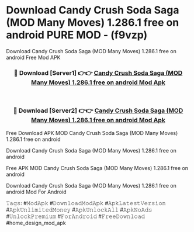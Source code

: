 # Download Candy Crush Soda Saga (MOD Many Moves) 1.286.1 free on android PURE MOD - (f9vzp)
Download Candy Crush Soda Saga (MOD Many Moves) 1.286.1 free on android Free Mod APK

<div align="center">
<h3>🔴 Download [Server1] 👉👉 <a href="https://apk-comot.site?title=Candy_Crush_Soda_Saga_(MOD_Many_Moves)_1.286.1_free_on_android">Candy Crush Soda Saga (MOD Many Moves) 1.286.1 free on android Mod Apk</a></h3><br>

<h3>🔴 Download [Server2] 👉👉 <a href="https://apk-comot.site?title=Candy_Crush_Soda_Saga_(MOD_Many_Moves)_1.286.1_free_on_android">Candy Crush Soda Saga (MOD Many Moves) 1.286.1 free on android Mod Apk</a></h3>
</div>


Free Download APK MOD Candy Crush Soda Saga (MOD Many Moves) 1.286.1 free on android

Download Candy Crush Soda Saga (MOD Many Moves) 1.286.1 free on android 

Free APK MOD Candy Crush Soda Saga (MOD Many Moves) 1.286.1 free on android 

Download Candy Crush Soda Saga (MOD Many Moves) 1.286.1 free on android Mod For Android

𝚃𝚊𝚐𝚜: #𝙼𝚘𝚍𝙰𝚙𝚔 #𝙳𝚘𝚠𝚗𝚕𝚘𝚊𝚍𝙼𝚘𝚍𝙰𝚙𝚔 #𝙰𝚙𝚔𝙻𝚊𝚝𝚎𝚜𝚝𝚅𝚎𝚛𝚜𝚒𝚘𝚗 #𝙰𝚙𝚔𝚄𝚗𝚕𝚒𝚖𝚒𝚝𝚎𝚍𝙼𝚘𝚗𝚎𝚢 #𝙰𝚙𝚔𝚄𝚗𝚕𝚘𝚌𝚔𝙰𝚕𝚕 #𝙰𝚙𝚔𝙽𝚘𝙰𝚍𝚜 #𝚄𝚗𝚕𝚘𝚌𝚔𝙿𝚛𝚎𝚖𝚒𝚞𝚖 #𝙵𝚘𝚛𝙰𝚗𝚍𝚛𝚘𝚒𝚍 #𝙵𝚛𝚎𝚎𝙳𝚘𝚠𝚗𝚕𝚘𝚊𝚍 #home_design_mod_apk